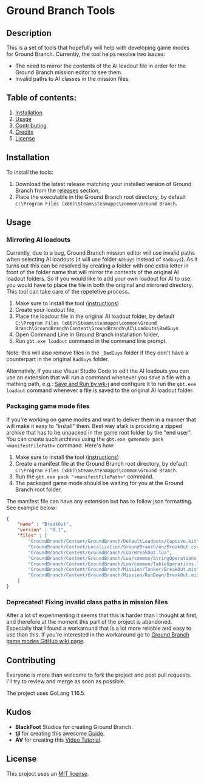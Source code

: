 # Ground Branch Tools

## Description

This is a set of tools that hopefully will help with developing game modes for
Ground Branch. Currently, the tool helps resolve two issues:

* The need to mirror the contents of the AI loadout file in order for the Ground
Branch mission editor to see them.
* Invalid paths to AI classes in the mission files.

## Table of contents:

1. [Installation](#installation)
2. [Usage](#usage)
3. [Contributing](#contributing)
4. [Credits](#credits)
5. [License](#license)

## Installation

To install the tools:

1. Download the latest release matching your installed version of Ground Branch
from the [releases](https://github.com/JakBaranowski/gb-tools/releases) section,
2. Place the executable in the Ground Branch root directory, by default 
`C:\Program Files (x86)\Steam\steamapps\common\Ground Branch`.

## Usage

### Mirroring AI loadouts

Currently, due to a bug, Ground Branch mission editor will use invalid paths when
selecting AI loadouts (it will use folder `AdGuys` instead of `BadGuys`). As it 
turns out this can be resolved by creating a folder with one extra letter in front
of the folder name that will mirror the contents of the original AI loadout folders.
So if you would like to add your own loadout for AI to use, you would have to place
the file in both the original and mirrored directory. This tool can take care of
the repetetive process. 

1. Make sure to install the tool ([instructions](#installation))
2. Create your loadout file,
2. Place the loadout file in the original AI loadout folder, by default 
`C:\Program Files (x86)\Steam\steamapps\common\Ground Branch\GroundBranch\Content\GroundBranch\AI\Loadouts\BadGuys`
3. Open Command Line in Ground Branch installation folder,
4. Run `gbt.exe loadout` command in the command line prompt.

Note: this will also remove files in the `_BadGuys` folder if they don't have a 
counterpart in the original `BadGuys` folder.

Alternativly, if you use Visual Studio Code to edit the AI loadouts you can use an
extension that will run a command whenever you save a file with a mathing path, e.g.: 
[Save and Run by wk-j](https://marketplace.visualstudio.com/items?itemName=wk-j.save-and-run)
and configure it to run the `gbt.exe loadout` command whenever a file is saved to the 
original AI loadout folder.

### Packaging game mode files

If you're working on game modes and want to deliver them in a manner that will
make it easy to "install" them. Best way afaik is providing a zipped archive that
has to be unpacked in the game root folder by the "end user". You can create 
such archives using the `gbt.exe gamemode pack <manifestFilePath>` command. 
Here's how:

1. Make sure to install the tool ([instructions](#installation))
2. Create a manifest file at the Ground Branch root directory, by default 
`C:\Program Files (x86)\Steam\steamapps\common\Ground Branch`.
3. Run the `gbt.exe pack "<manifestFilePath>"` command.
4. The packaged game mode should be waiting for you at the Ground Branch root folder.

The manifest file can have any extension but has to follow json formatting. See
example below:

```json
{
    "name" : "BreakOut",
    "version" : "0.1",
    "files" : [
        "GroundBranch/Content/GroundBranch/DefaultLoadouts/Captive.kit",
        "GroundBranch/Content/Localization/GroundBranch/en/BreakOut.csv",
        "GroundBranch/Content/GroundBranch/Lua/BreakOut.lua",
        "GroundBranch/Content/GroundBranch/Lua/common/StringOperations.lua",
        "GroundBranch/Content/GroundBranch/Lua/common/TableOperations.lua",
        "GroundBranch/Content/GroundBranch/Mission/Tanker/BreakOut.mis",
        "GroundBranch/Content/GroundBranch/Mission/RunDown/BreakOut.mis"
    ]
}
```

### Deprecated! Fixing invalid class paths in mission files

After a lot of experimenting it seems that this is harder than I thought at first,
and therefore at the moment this part of the project is abandoned. Especially 
that I found a workaround that is a lot more reliable and easy to use than this.
If you're interested in the workaround go to 
[Ground Branch game modes GitHub wiki page](https://github.com/JakBaranowski/ground-branch-game-modes/wiki/mission-ai-class-workaround).

## Contributing

Everyone is more than welcome to fork the project and post pull requests. I'll try
to review and merge as soon as possible.

The project uses GoLang 1.16.5.

## Kudos

* **BlackFoot** Studios for creating Ground Branch.
* **tjl** for creating this awesome 
[Guide](https://steamcommunity.com/sharedfiles/filedetails/?id=2461956424).
* **AV** for creating this [Video Tutorial](https://www.youtube.com/playlist?list=PLle5osICJhZJwHxGOb1iBXoyu_uk9yXMY).

## License

This project uses an [MIT license](license.md).

